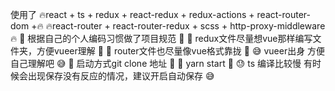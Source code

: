 使用了 🔥react + ts + redux + react-redux + redux-actions + react-router-dom +🔥
🔥react-router + react-router-redux + scss + http-proxy-middleware 🔥
🚀 根据自己的个人编码习惯做了项目规范 🚀
🐶 redux文件尽量想vue那样编写文件夹，方便vueer理解 🐶
🐷 router文件也尽量像vue格式靠拢 🐷
😅 vueer出身 方便自己理解吧 😅
🚀 启动方式git clone 地址 🚀
🍺 yarn start 🍺
😓 ts 编译比较慢 有时候会出现保存没有反应的情况，建议开启自动保存 😅
